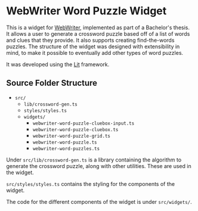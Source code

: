 # WebWriter Word Puzzle Widget

This is a widget for [WebWriter](https://webwriter.app/), implemented as part of a Bachelor's thesis. It allows a user to generate a crossword puzzle based off of a list of words and clues that they provide. It also supports creating find-the-words puzzles. The structure of the widget was designed with extensibility in mind, to make it possible to eventually add other types of word puzzles.

It was developed using the [Lit](https://lit.dev/) framework.

## Source Folder Structure

- `src/`
    - `lib/crossword-gen.ts`
    - `styles/styles.ts`
    - `widgets/`
        - `webwriter-word-puzzle-cluebox-input.ts`
        - `webwriter-word-puzzle-cluebox.ts`
        - `webwriter-word-puzzle-grid.ts`
        - `webwriter-word-puzzle.ts`
        - `webwriter-word-puzzles.ts`

Under `src/lib/crossword-gen.ts` is a library containing the algorithm to generate the crossword puzzle, along with other utilities. These are used in the widget.

`src/styles/styles.ts` contains the styling for the components of the widget.

The code for the different components of the widget is under `src/widgets/`.
